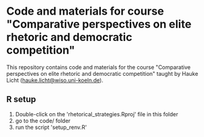 # Code and materials for course "Comparative perspectives on elite rhetoric and democratic competition"

This repository contains code and materials for the course "Comparative perspectives on elite rhetoric and democratic competition" taught by Hauke Licht (hauke.licht@wiso.uni-koeln.de).

## R setup 

1. Double-click on the 'rhetorical_strategies.Rproj' file in this folder
2. go to the code/ folder
3. run the script 'setup_renv.R'